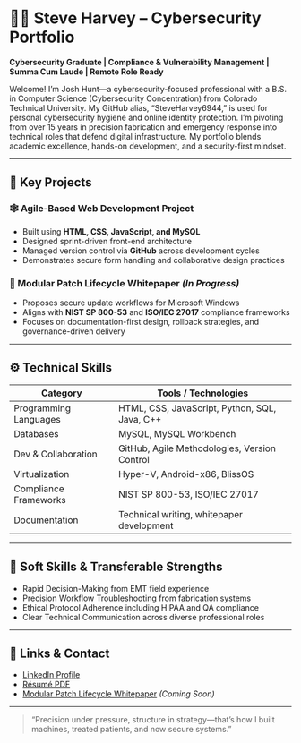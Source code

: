 # 👨‍💻 Steve Harvey – Cybersecurity Portfolio

**Cybersecurity Graduate | Compliance & Vulnerability Management | Summa Cum Laude | Remote Role Ready**

Welcome! I’m Josh Hunt—a cybersecurity-focused professional with a B.S. in Computer Science (Cybersecurity Concentration) from Colorado Technical University. My GitHub alias, “SteveHarvey6944,” is used for personal cybersecurity hygiene and online identity protection. I’m pivoting from over 15 years in precision fabrication and emergency response into technical roles that defend digital infrastructure. My portfolio blends academic excellence, hands-on development, and a security-first mindset.

---

## 🔐 Key Projects

### 🕸️ Agile-Based Web Development Project
- Built using **HTML, CSS, JavaScript, and MySQL**
- Designed sprint-driven front-end architecture
- Managed version control via **GitHub** across development cycles
- Demonstrates secure form handling and collaborative design practices

### 📘 Modular Patch Lifecycle Whitepaper *(In Progress)*
- Proposes secure update workflows for Microsoft Windows
- Aligns with **NIST SP 800-53** and **ISO/IEC 27017** compliance frameworks
- Focuses on documentation-first design, rollback strategies, and governance-driven delivery

---

## ⚙️ Technical Skills

| Category               | Tools / Technologies                          |
|------------------------|-----------------------------------------------|
| Programming Languages  | HTML, CSS, JavaScript, Python, SQL, Java, C++ |
| Databases              | MySQL, MySQL Workbench                        |
| Dev & Collaboration    | GitHub, Agile Methodologies, Version Control  |
| Virtualization         | Hyper-V, Android-x86, BlissOS                 |
| Compliance Frameworks  | NIST SP 800-53, ISO/IEC 27017                 |
| Documentation          | Technical writing, whitepaper development     |

---

## 🧠 Soft Skills & Transferable Strengths
- Rapid Decision-Making from EMT field experience
- Precision Workflow Troubleshooting from fabrication systems
- Ethical Protocol Adherence including HIPAA and QA compliance
- Clear Technical Communication across diverse professional roles

---

## 🔗 Links & Contact

- [LinkedIn Profile](https://www.linkedin.com/in/your-link-here)
- [Résumé PDF](https://github.com/SteveHarvey6944/resume.pdf)
- [Modular Patch Lifecycle Whitepaper](https://github.com/SteveHarvey6944/whitepaper) *(Coming Soon)*

---

> “Precision under pressure, structure in strategy—that’s how I built machines, treated patients, and now secure systems.”
